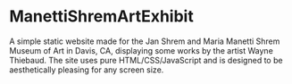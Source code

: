 # ManettiShremArtExhibit

A simple static website made for the Jan Shrem and Maria Manetti Shrem Museum of Art in Davis, CA, displaying some works by the artist Wayne Thiebaud. The site uses pure HTML/CSS/JavaScript and is designed to be aesthetically pleasing for any screen size.
